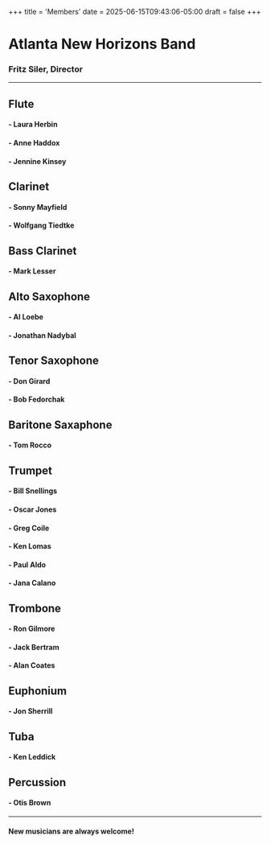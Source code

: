 +++
title = 'Members'
date = 2025-06-15T09:43:06-05:00
draft = false
+++


# Atlanta New Horizons Band
### Fritz Siler, Director
---
## Flute
#### - Laura Herbin
#### - Anne Haddox
#### - Jennine Kinsey
  
## Clarinet
#### - Sonny Mayfield
#### - Wolfgang Tiedtke
  
## Bass Clarinet
#### - Mark Lesser

## Alto Saxophone
#### - Al Loebe
#### - Jonathan Nadybal

## Tenor Saxophone
#### - Don Girard
#### - Bob Fedorchak

## Baritone Saxaphone
#### - Tom Rocco

## Trumpet
#### - Bill Snellings
#### - Oscar Jones
#### - Greg Coile
#### - Ken Lomas
#### - Paul Aldo
#### - Jana Calano

## Trombone
#### - Ron Gilmore
#### - Jack Bertram
#### - Alan Coates

## Euphonium
#### - Jon Sherrill

## Tuba
#### - Ken Leddick

## Percussion
#### - Otis Brown
---
#### New musicians are always welcome!
